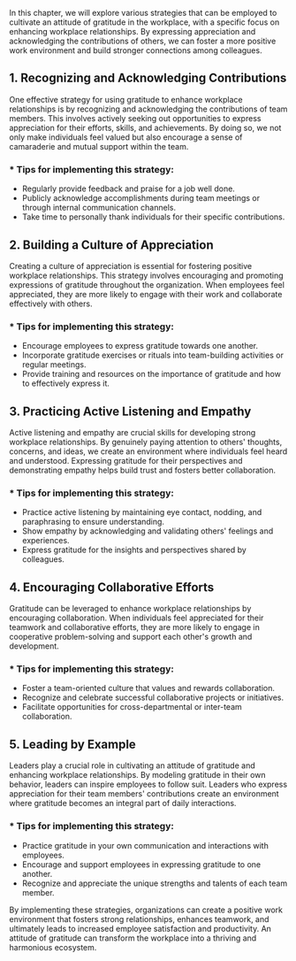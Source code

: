 
In this chapter, we will explore various strategies that can be employed to cultivate an attitude of gratitude in the workplace, with a specific focus on enhancing workplace relationships. By expressing appreciation and acknowledging the contributions of others, we can foster a more positive work environment and build stronger connections among colleagues.

1\. Recognizing and Acknowledging Contributions
----------------------------------------------

One effective strategy for using gratitude to enhance workplace relationships is by recognizing and acknowledging the contributions of team members. This involves actively seeking out opportunities to express appreciation for their efforts, skills, and achievements. By doing so, we not only make individuals feel valued but also encourage a sense of camaraderie and mutual support within the team.

### \* Tips for implementing this strategy:

* Regularly provide feedback and praise for a job well done.
* Publicly acknowledge accomplishments during team meetings or through internal communication channels.
* Take time to personally thank individuals for their specific contributions.

2\. Building a Culture of Appreciation
-------------------------------------

Creating a culture of appreciation is essential for fostering positive workplace relationships. This strategy involves encouraging and promoting expressions of gratitude throughout the organization. When employees feel appreciated, they are more likely to engage with their work and collaborate effectively with others.

### \* Tips for implementing this strategy:

* Encourage employees to express gratitude towards one another.
* Incorporate gratitude exercises or rituals into team-building activities or regular meetings.
* Provide training and resources on the importance of gratitude and how to effectively express it.

3\. Practicing Active Listening and Empathy
------------------------------------------

Active listening and empathy are crucial skills for developing strong workplace relationships. By genuinely paying attention to others' thoughts, concerns, and ideas, we create an environment where individuals feel heard and understood. Expressing gratitude for their perspectives and demonstrating empathy helps build trust and fosters better collaboration.

### \* Tips for implementing this strategy:

* Practice active listening by maintaining eye contact, nodding, and paraphrasing to ensure understanding.
* Show empathy by acknowledging and validating others' feelings and experiences.
* Express gratitude for the insights and perspectives shared by colleagues.

4\. Encouraging Collaborative Efforts
------------------------------------

Gratitude can be leveraged to enhance workplace relationships by encouraging collaboration. When individuals feel appreciated for their teamwork and collaborative efforts, they are more likely to engage in cooperative problem-solving and support each other's growth and development.

### \* Tips for implementing this strategy:

* Foster a team-oriented culture that values and rewards collaboration.
* Recognize and celebrate successful collaborative projects or initiatives.
* Facilitate opportunities for cross-departmental or inter-team collaboration.

5\. Leading by Example
---------------------

Leaders play a crucial role in cultivating an attitude of gratitude and enhancing workplace relationships. By modeling gratitude in their own behavior, leaders can inspire employees to follow suit. Leaders who express appreciation for their team members' contributions create an environment where gratitude becomes an integral part of daily interactions.

### \* Tips for implementing this strategy:

* Practice gratitude in your own communication and interactions with employees.
* Encourage and support employees in expressing gratitude to one another.
* Recognize and appreciate the unique strengths and talents of each team member.

By implementing these strategies, organizations can create a positive work environment that fosters strong relationships, enhances teamwork, and ultimately leads to increased employee satisfaction and productivity. An attitude of gratitude can transform the workplace into a thriving and harmonious ecosystem.
